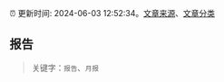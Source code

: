 :alarm_clock: 更新时间: 2024-06-03 12:52:34。[文章来源](/README.md)、[文章分类](/TAGS.md)

## 报告


> 关键字：`报告`、`月报`



